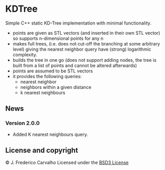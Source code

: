 # KDTree

Simple C++ static KD-Tree implementation with minimal functionality.

- points are given as STL vectors (and inserted in their own STL vector) so supports n-dimensional points for any n
- makes full trees, (i.e. does not cut-off the branching at some arbitrary level) giving the nearest neighbor query have (strong) logarithmic complexity.
- builds the tree in one go (does not support adding nodes, the tree is built from a list of points and cannot be altered afterwards)
- points are assumed to be STL vectors
- it provides the following queries:
    - nearest neighbor
    - neighbors within a given distance
    - k nearest neighbours

## News

### Version 2.0.0

- Added K nearest neighbours query.

## License and copyright

© J. Frederico Carvalho
Licensed under the [BSD3 License](LICENSE)
